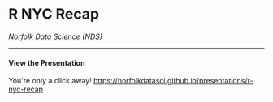 # R NYC Recap
*Norfolk Data Science (NDS)*

-------

#### View the Presentation

You're only a click away! https://norfolkdatasci.github.io/presentations/r-nyc-recap
